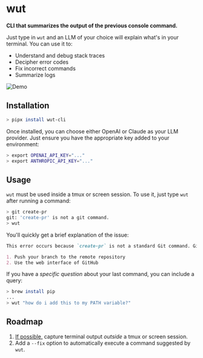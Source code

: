 <!--A terminal assistant for the hopelessly confused-->

# wut

**CLI that summarizes the output of the previous console command.**

Just type in `wut` and an LLM of your choice will explain what's in your terminal. You can use it to:

- Understand and debug stack traces
- Decipher error codes
- Fix incorrect commands
- Summarize logs

![Demo](./demo.gif)

## Installation

```bash
> pipx install wut-cli
```

<!-- On MacOS or Linux, you can install via Homebrew:

```bash
> brew install wut
```

On other systems, you can install using pip:

```bash
> pipx install wut-cli
``` -->

Once installed, you can choose either OpenAI or Claude as your LLM provider. Just ensure you have the appropriate key added to your environment:

```bash
> export OPENAI_API_KEY="..."
> export ANTHROPIC_API_KEY="..."
```

## Usage

`wut` must be used inside a tmux or screen session. To use it, just type `wut` after running a command:

```bash
> git create-pr
git: 'create-pr' is not a git command.
> wut
```

You'll quickly get a brief explanation of the issue:

```markdown
This error occurs because `create-pr` is not a standard Git command. Git doesn't have a built-in `create-pr` command. To create a pull request, you typically need to:

1. Push your branch to the remote repository
2. Use the web interface of GitHub
```

If you have a _specific question_ about your last command, you can include a query:

```bash
> brew install pip
...
> wut "how do i add this to my PATH variable?"
```

## Roadmap

1. [If possible,](https://stackoverflow.com/questions/24283097/reusing-output-from-last-command-in-bash/75629157#75629157) capture terminal output _outside_ a tmux or screen session.
2. Add a `--fix` option to automatically execute a command suggested by `wut`.

